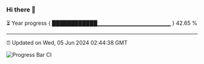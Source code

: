 ### Hi there 👋

⏳ Year progress { ████████████▁▁▁▁▁▁▁▁▁▁▁▁▁▁▁▁▁▁ } 42.65 %

---

⏰ Updated on Wed, 05 Jun 2024 02:44:38 GMT

![Progress Bar CI](https://github.com/IshwaranRudhara/GIT-ACTION/workflows/Progress%20Bar%20CI/badge.svg)
